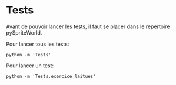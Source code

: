 # Tests

Avant de pouvoir lancer les tests, il faut se placer dans le repertoire pySpriteWorld.


Pour lancer tous les tests:

    python -m 'Tests'

Pour lancer un test:

    python -m 'Tests.exercice_laitues'
